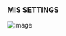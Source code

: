 ### MIS SETTINGS
![image](https://github.com/user-attachments/assets/d9444e86-fb54-402e-b42a-2b83dd38ea6b)
